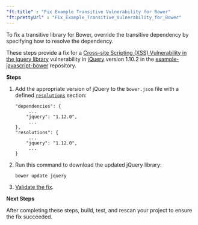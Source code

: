 ```yaml
---
"ft:title" : "Fix Example Transitive Vulnerability for Bower"
"ft:prettyUrl" : "Fix_Example_Transitive_Vulnerability_for_Bower"
---
```


To fix a transitive library for Bower, override the transitive dependency by specifying how to resolve the dependency.

These steps provide a fix for a [Cross-site Scripting \(XSS\) Vulnerability in the jquery library](https://sca.analysiscenter.veracode.com/vulnerability-database/security/cross-site-scripting-xss-/javascript/sid-2250) vulnerability in [jQuery](https://sca.analysiscenter.veracode.com/vulnerability-database/libraries/jquery/JS/BOWER/lid-601246) version 1.10.2 in the [example-javascript-bower](https://github.com/srcclr/example-javascript-bower) repository.

<p font-size="13pt"><b>Steps</b></p>

1. Add the appropriate version of jQuery to the `bower.json` file with a defined [`resolutions`](https://jaketrent.com/post/bower-resolutions/) section:

      ```
      "dependencies": {
           ...
          "jquery": "1.12.0",
           ...
      },
      "resolutions": {
           ...
          "jquery": "1.12.0",
           ...
      }
      ```

2. Run this command to download the updated jQuery library:

    ```
    bower update jquery
    ```


3. [Validate the fix](https://docs.veracode.com/r/Validating_Fixed_Agent_Based_Scan_Results).

<p font-size="13pt"><b>Next Steps</b></p>

After completing these steps, build, test, and rescan your project to ensure the fix succeeded.